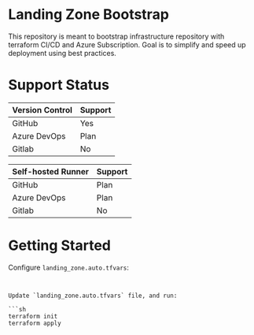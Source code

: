 # Landing Zone Bootstrap

This repository is meant to bootstrap infrastructure repository with terraform CI/CD and Azure Subscription.
Goal is to simplify and speed up deployment using best practices.

# Support Status

| Version Control | Support |
|-----------------|---------|
| GitHub | Yes |
| Azure DevOps | Plan |  
| Gitlab | No |

| Self-hosted Runner | Support |
|-----------------|---------|
| GitHub | Plan |
| Azure DevOps | Plan | 
| Gitlab  | No | 

# Getting Started

Configure `landing_zone.auto.tfvars`:

```


Update `landing_zone.auto.tfvars` file, and run:

```sh
terraform init
terraform apply
``` 
